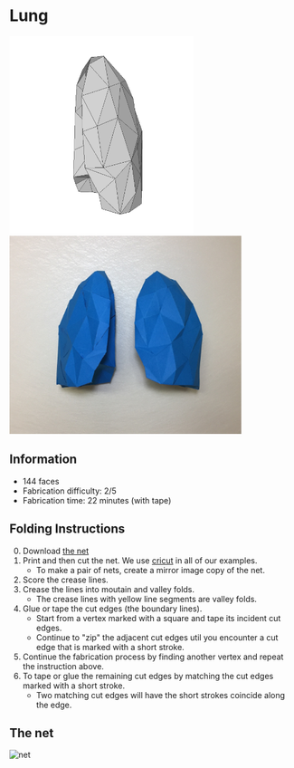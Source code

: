 # Lung

<img src="./Lung.png" height="350" alt="model"> <img src="./Lung-paper-model.JPG" height="350" alt="paper craft">

## Information

* 144 faces
* Fabrication difficulty: 2/5
* Fabrication time: 22 minutes (with tape)

## Folding Instructions

0. Download [the net](./Lung-144_cut.svg)
1. Print and then cut the net. We use [cricut](https://home.cricut.com/) in all of our examples.
   * To make a pair of nets, create a mirror image copy of the net. 
2. Score the crease lines. 
3. Crease the lines into moutain and valley folds. 
   * The crease lines with yellow line segments are valley folds.
4. Glue or tape the cut edges (the boundary lines). 
   * Start from a vertex marked with a square and tape its incident cut edges. 
   * Continue to "zip" the adjacent cut edges util you encounter a cut edge that is marked with a short stroke. 
5. Continue the fabrication process by finding another vertex and repeat the instruction above.
6. To tape or glue the remaining cut edges by matching the cut edges marked with a short stroke. 
   * Two matching cut edges will have the short strokes coincide along the edge. 

## The net

<img src="https://cdn.rawgit.com/jmlien/polynet/ebb2997/nets/lung/Lung-144_cut.svg" width="800" alt="net">
